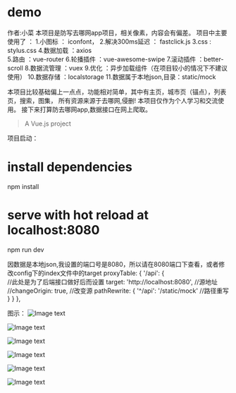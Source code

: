 # demo
作者:小菜
本项目是防写去哪网app项目，相关像素，内容会有偏差。
项目中主要使用了 ：
1.小图标 ： iconfont，
2.解决300ms延迟 ： fastclick.js 
3.css : stylus.css 
4.数据加载 ：axios  
5.路由 ：vue-router
6.轮播插件 ：vue-awesome-swipe
7.滚动插件 ：better-scroll
8.数据流管理 ：vuex
9.优化 ：异步加载组件（在项目较小的情况下不建议使用）
10.数据存储 ：localstorage
11.数据属于本地json,目录：static/mock

本项目比较基础偏上一点点，功能相对简单，其中有主页，城市页（锚点），列表页，搜索，图集，
所有资源来源于去哪网,侵删!
本项目仅作为个人学习和交流使用。
接下来打算防去哪网app,数据接口在网上爬取。



> A Vue.js project

项目启动：
# install dependencies
npm install

# serve with hot reload at localhost:8080
npm run dev

因数据是本地json,我设置的端口号是8080，所以请在8080端口下查看，或者修改config下的index文件中的target
proxyTable: {
    '/api': {  
    //此处是为了后端接口做好后而设置
    target: 'http://localhost:8080', //源地址 
    //changeOrigin: true, //改变源 
    pathRewrite: { 
        '^/api': '/static/mock' //路径重写 
        } 
    } 
},


图示：
![Image text](https://github.com/doucai/qunawang/edit/master/demo/src/assets/img/1.jpg)

![Image text](https://github.com/doucai/qunawang/edit/master/demo/src/assets/img/2.jpg)

![Image text](https://github.com/doucai/qunawang/edit/master/demo/src/assets/img/3.jpg)

![Image text](https://github.com/doucai/qunawang/edit/master/demo/src/assets/img/4.jpg)

![Image text](https://github.com/doucai/qunawang/edit/master/demo/src/assets/img/5.jpg)

![Image text](https://github.com/doucai/qunawang/edit/master/demo/src/assets/img/6.jpg)


